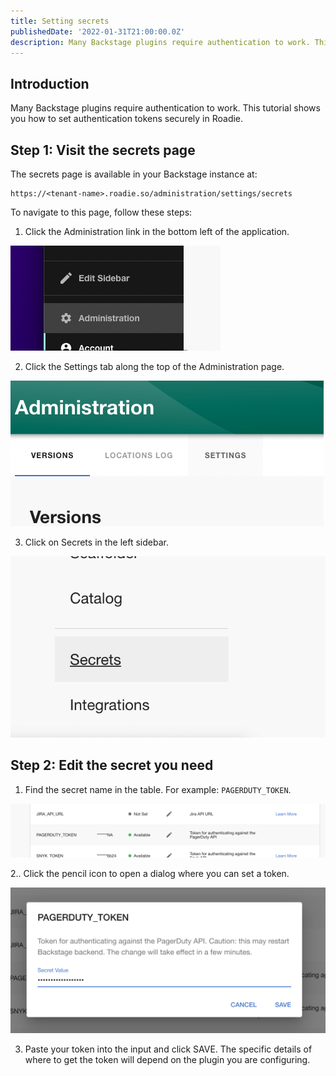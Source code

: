 ```yaml
---
title: Setting secrets
publishedDate: '2022-01-31T21:00:00.0Z'
description: Many Backstage plugins require authentication to work. This tutorial shows you how to set authentication tokens securely in Roadie.
---
```


## Introduction

Many Backstage plugins require authentication to work. This tutorial shows you how to set authentication tokens securely in Roadie.

## Step 1: Visit the secrets page

The secrets page is available in your Backstage instance at:

```
https://<tenant-name>.roadie.so/administration/settings/secrets
```

To navigate to this page, follow these steps:

1. Click the Administration link in the bottom left of the application.

![A link that says "Administration"](./administration-link.png)

2. Click the Settings tab along the top of the Administration page.

![A link that says "Settings"](./settings-link.png)

3. Click on Secrets in the left sidebar.

![A link that says "Secrets"](./secrets-link.png)


## Step 2: Edit the secret you need

1. Find the secret name in the table. For example: `PAGERDUTY_TOKEN`.

![A table row with the name PAGERDUTY_TOKEN, an edit icon as a button and a short description of what the token does](./pagerduty-secret.png)

2.. Click the pencil icon to open a dialog where you can set a token.

![A modal dialog with an input where we can input a secret and a save button](./set-token-dialog.png)

3. Paste your token into the input and click SAVE. The specific details of where to get the token will depend on the plugin you are configuring.
